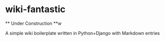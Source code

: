 # wiki-fantastic
** Under Construction **w

A simple wiki boilerplate written in Python+Django with Markdown entries
